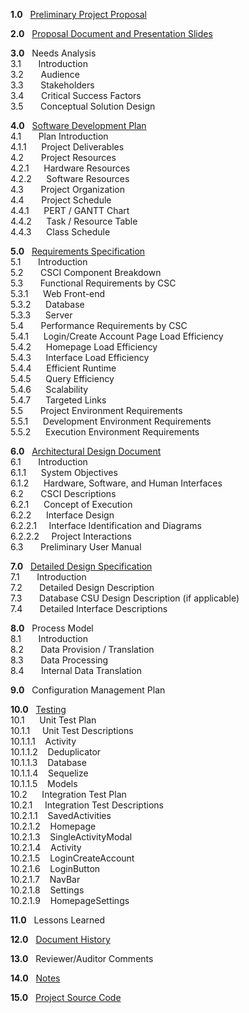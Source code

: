 **1.0**&nbsp;&nbsp;&nbsp;[Preliminary Project Proposal](https://github.com/joshsoriano/bored-and-broke/blob/master/documents/project%20proposal/Proposal.md)

**2.0**&nbsp;&nbsp;&nbsp;[Proposal Document and Presentation Slides]()

**3.0**&nbsp;&nbsp;&nbsp;Needs Analysis  
3.1&nbsp;&nbsp;&nbsp;&nbsp;&nbsp;&nbsp;&nbsp;Introduction  
3.2&nbsp;&nbsp;&nbsp;&nbsp;&nbsp;&nbsp;&nbsp;Audience  
3.3&nbsp;&nbsp;&nbsp;&nbsp;&nbsp;&nbsp;&nbsp;Stakeholders  
3.4&nbsp;&nbsp;&nbsp;&nbsp;&nbsp;&nbsp;&nbsp;Critical Success Factors  
3.5&nbsp;&nbsp;&nbsp;&nbsp;&nbsp;&nbsp;&nbsp;Conceptual Solution Design  

**4.0**&nbsp;&nbsp;&nbsp;[Software Development Plan](https://github.com/joshsoriano/bored-and-broke/blob/master/documents/software%20development%20plan/software_development_plan.md)  
4.1&nbsp;&nbsp;&nbsp;&nbsp;&nbsp;&nbsp;&nbsp;Plan Introduction  
4.1.1&nbsp;&nbsp;&nbsp;&nbsp;&nbsp;&nbsp;Project Deliverables  
4.2&nbsp;&nbsp;&nbsp;&nbsp;&nbsp;&nbsp;&nbsp;Project Resources  
4.2.1&nbsp;&nbsp;&nbsp;&nbsp;&nbsp;&nbsp;Hardware Resources  
4.2.2&nbsp;&nbsp;&nbsp;&nbsp;&nbsp;&nbsp;Software Resources  
4.3&nbsp;&nbsp;&nbsp;&nbsp;&nbsp;&nbsp;&nbsp;Project Organization  
4.4&nbsp;&nbsp;&nbsp;&nbsp;&nbsp;&nbsp;&nbsp;Project Schedule  
4.4.1&nbsp;&nbsp;&nbsp;&nbsp;&nbsp;&nbsp;PERT / GANTT Chart  
4.4.2&nbsp;&nbsp;&nbsp;&nbsp;&nbsp;&nbsp;Task / Resource Table  
4.4.3&nbsp;&nbsp;&nbsp;&nbsp;&nbsp;&nbsp;Class Schedule  

**5.0**&nbsp;&nbsp;&nbsp;[Requirements Specification](https://github.com/joshsoriano/bored-and-broke/blob/master/documents/requirement%20specifications/requirement_specifications_document.md)  
5.1&nbsp;&nbsp;&nbsp;&nbsp;&nbsp;&nbsp;&nbsp;Introduction  
5.2&nbsp;&nbsp;&nbsp;&nbsp;&nbsp;&nbsp;&nbsp;CSCI Component Breakdown  
5.3&nbsp;&nbsp;&nbsp;&nbsp;&nbsp;&nbsp;&nbsp;Functional Requirements by CSC  
5.3.1&nbsp;&nbsp;&nbsp;&nbsp;&nbsp;&nbsp;Web Front-end  
5.3.2&nbsp;&nbsp;&nbsp;&nbsp;&nbsp;&nbsp;Database  
5.3.3&nbsp;&nbsp;&nbsp;&nbsp;&nbsp;&nbsp;Server  
5.4&nbsp;&nbsp;&nbsp;&nbsp;&nbsp;&nbsp;&nbsp;Performance Requirements by CSC  
5.4.1&nbsp;&nbsp;&nbsp;&nbsp;&nbsp;&nbsp;Login/Create Account Page Load Efficiency  
5.4.2&nbsp;&nbsp;&nbsp;&nbsp;&nbsp;&nbsp;Homepage Load Efficiency  
5.4.3&nbsp;&nbsp;&nbsp;&nbsp;&nbsp;&nbsp;Interface Load Efficiency  
5.4.4&nbsp;&nbsp;&nbsp;&nbsp;&nbsp;&nbsp;Efficient Runtime  
5.4.5&nbsp;&nbsp;&nbsp;&nbsp;&nbsp;&nbsp;Query Efficiency  
5.4.6&nbsp;&nbsp;&nbsp;&nbsp;&nbsp;&nbsp;Scalability  
5.4.7&nbsp;&nbsp;&nbsp;&nbsp;&nbsp;&nbsp;Targeted Links  
5.5&nbsp;&nbsp;&nbsp;&nbsp;&nbsp;&nbsp;&nbsp;Project Environment Requirements  
5.5.1&nbsp;&nbsp;&nbsp;&nbsp;&nbsp;&nbsp;Development Environment Requirements  
5.5.2&nbsp;&nbsp;&nbsp;&nbsp;&nbsp;&nbsp;Execution Environment Requirements  

**6.0**&nbsp;&nbsp;&nbsp;[Architectural Design Document](https://github.com/joshsoriano/bored-and-broke/blob/master/documents/software%20design%20description/software_design_description_document.md)  
6.1&nbsp;&nbsp;&nbsp;&nbsp;&nbsp;&nbsp;&nbsp;Introduction  
6.1.1&nbsp;&nbsp;&nbsp;&nbsp;&nbsp;&nbsp;System Objectives  
6.1.2&nbsp;&nbsp;&nbsp;&nbsp;&nbsp;&nbsp;Hardware, Software, and Human Interfaces  
6.2&nbsp;&nbsp;&nbsp;&nbsp;&nbsp;&nbsp;&nbsp;CSCI Descriptions  
6.2.1&nbsp;&nbsp;&nbsp;&nbsp;&nbsp;&nbsp;Concept of Execution  
6.2.2&nbsp;&nbsp;&nbsp;&nbsp;&nbsp;&nbsp;Interface Design  
6.2.2.1&nbsp;&nbsp;&nbsp;&nbsp;&nbsp;Interface Identification and Diagrams  
6.2.2.2&nbsp;&nbsp;&nbsp;&nbsp;&nbsp;Project Interactions  
6.3&nbsp;&nbsp;&nbsp;&nbsp;&nbsp;&nbsp;&nbsp;Preliminary User Manual  

**7.0**&nbsp;&nbsp;&nbsp;[Detailed Design Specification](https://github.com/joshsoriano/bored-and-broke/blob/master/documents/software%20design%20description/software_design_description_document.md)  
7.1&nbsp;&nbsp;&nbsp;&nbsp;&nbsp;&nbsp;&nbsp;Introduction  
7.2&nbsp;&nbsp;&nbsp;&nbsp;&nbsp;&nbsp;&nbsp;Detailed Design Description  
7.3&nbsp;&nbsp;&nbsp;&nbsp;&nbsp;&nbsp;&nbsp;Database CSU Design Description (if applicable)  
7.4&nbsp;&nbsp;&nbsp;&nbsp;&nbsp;&nbsp;&nbsp;Detailed Interface Descriptions  

**8.0**&nbsp;&nbsp;&nbsp;Process Model  
8.1&nbsp;&nbsp;&nbsp;&nbsp;&nbsp;&nbsp;&nbsp;Introduction  
8.2&nbsp;&nbsp;&nbsp;&nbsp;&nbsp;&nbsp;&nbsp;Data Provision / Translation  
8.3&nbsp;&nbsp;&nbsp;&nbsp;&nbsp;&nbsp;&nbsp;Data Processing  
8.4&nbsp;&nbsp;&nbsp;&nbsp;&nbsp;&nbsp;&nbsp;Internal Data Translation  

**9.0**&nbsp;&nbsp;&nbsp;Configuration Management Plan  

**10.0**&nbsp;&nbsp;&nbsp;[Testing](https://github.com/joshsoriano/bored-and-broke/blob/master/documents/test%20plan%20document/test_plan_document.md)  
10.1&nbsp;&nbsp;&nbsp;&nbsp;&nbsp;&nbsp;Unit Test Plan  
10.1.1&nbsp;&nbsp;&nbsp;&nbsp;&nbsp;Unit Test Descriptions  
10.1.1.1&nbsp;&nbsp;&nbsp;&nbsp;Activity  
10.1.1.2&nbsp;&nbsp;&nbsp;&nbsp;Deduplicator  
10.1.1.3&nbsp;&nbsp;&nbsp;&nbsp;Database  
10.1.1.4&nbsp;&nbsp;&nbsp;&nbsp;Sequelize  
10.1.1.5&nbsp;&nbsp;&nbsp;&nbsp;Models  
10.2&nbsp;&nbsp;&nbsp;&nbsp;&nbsp;&nbsp;Integration Test Plan  
10.2.1&nbsp;&nbsp;&nbsp;&nbsp;&nbsp;Integration Test Descriptions  
10.2.1.1&nbsp;&nbsp;&nbsp;&nbsp;SavedActivities  
10.2.1.2&nbsp;&nbsp;&nbsp;&nbsp;Homepage  
10.2.1.3&nbsp;&nbsp;&nbsp;&nbsp;SingleActivityModal  
10.2.1.4&nbsp;&nbsp;&nbsp;&nbsp;Activity  
10.2.1.5&nbsp;&nbsp;&nbsp;&nbsp;LoginCreateAccount  
10.2.1.6&nbsp;&nbsp;&nbsp;&nbsp;LoginButton  
10.2.1.7&nbsp;&nbsp;&nbsp;&nbsp;NavBar  
10.2.1.8&nbsp;&nbsp;&nbsp;&nbsp;Settings  
10.2.1.9&nbsp;&nbsp;&nbsp;&nbsp;HomepageSettings  

**11.0**&nbsp;&nbsp;&nbsp;Lessons Learned  

**12.0**&nbsp;&nbsp;&nbsp;[Document History](https://github.com/joshsoriano/bored-and-broke/commits/master)  

**13.0**&nbsp;&nbsp;&nbsp;Reviewer/Auditor Comments  

**14.0**&nbsp;&nbsp;&nbsp;[Notes](https://github.com/joshsoriano/bored-and-broke/tree/master/documents/notes)  

**15.0**&nbsp;&nbsp;&nbsp;[Project Source Code](https://github.com/joshsoriano/bored-and-broke)  
